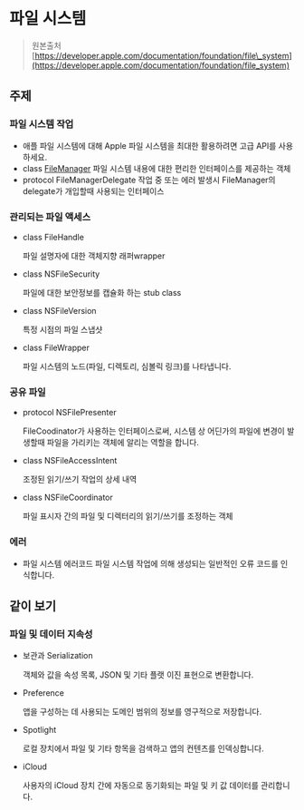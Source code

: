 # 파일 시스템

> 원본출처  
> [https://developer.apple.com/documentation/foundation/file\_system](https://developer.apple.com/documentation/foundation/file_system)

## 주제 <a id="overview"></a>

### 파일 시스템 작업 <a id="file_system_operations"></a>

* 애플 파일 시스템에 대해 Apple 파일 시스템을 최대한 활용하려면 고급 API를 사용하세요.
* class [FileManager](filemanager.md) 파일 시스템 내용에 대한 편리한 인터페이스를 제공하는 객체
* protocol FileManagerDelegate 작업 중 또는 에러 발생시 FileManager의 delegate가 개입할때 사용되는 인터페이스

### 관리되는 파일 액세스 <a id="managed_file_access"></a>

* class FileHandle

  파일 설명자에 대한 객체지향 래퍼wrapper

* class NSFileSecurity

  파일에 대한 보안정보를 캡슐화 하는 stub class

* class NSFileVersion

  특정 시점의 파일 스냅샷

* class FileWrapper

  파일 시스템의 노드\(파일, 디렉토리, 심볼릭 링크\)를 나타냅니다.

### 공유 파일 <a id="shared_files"></a>

* protocol NSFilePresenter

  FileCoodinator가 사용하는 인터페이스로써, 시스템 상 어딘가의 파일에 변경이 발생할때 파일을 가리키는 객체에 알리는 역할을 합니다.

* class NSFileAccessIntent

  조정된 읽기/쓰기 작업의 상세 내역

* class NSFileCoordinator

  파일 표시자 간의 파일 및 디렉터리의 읽기/쓰기를 조정하는 객체

### 에러 <a id="errors"></a>

* 파일 시스템 에러코드 파일 시스템 작업에 의해 생성되는 일반적인 오류 코드를 인식합니다.

## 같이 보기 <a id="see_also"></a>

### 파일 및 데이터 지속성 <a id="files_and_data_persistence"></a>

* 보관과 Serialization

  객체와 값을 속성 목록, JSON 및 기타 플랫 이진 표현으로 변환합니다.

* Preference

  앱을 구성하는 데 사용되는 도메인 범위의 정보를 영구적으로 저장합니다.

* Spotlight

  로컬 장치에서 파일 및 기타 항목을 검색하고 앱의 컨텐츠를 인덱싱합니다.

* iCloud

  사용자의 iCloud 장치 간에 자동으로 동기화되는 파일 및 키 값 데이터를 관리합니다.

